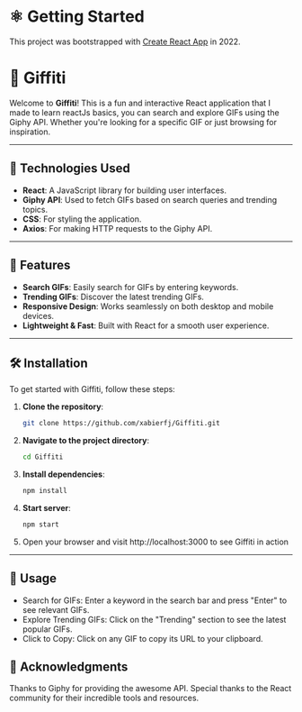 # ⚛️ Getting Started

This project was bootstrapped with [Create React App](https://github.com/facebook/create-react-app) in 2022.

# 🎨 Giffiti

Welcome to **Giffiti**! This is a fun and interactive React application that I made to learn reactJs basics, you can search and explore GIFs using the Giphy API. Whether you're looking for a specific GIF or just browsing for inspiration.

---

## 🔧 Technologies Used

 - **React**: A JavaScript library for building user interfaces.
 - **Giphy API**: Used to fetch GIFs based on search queries and trending topics.
 - **CSS**: For styling the application.
 - **Axios**: For making HTTP requests to the Giphy API.

---

## 🌟 Features

- **Search GIFs**: Easily search for GIFs by entering keywords.
- **Trending GIFs**: Discover the latest trending GIFs.
- **Responsive Design**: Works seamlessly on both desktop and mobile devices.
- **Lightweight & Fast**: Built with React for a smooth user experience.

---

## 🛠️ Installation

To get started with Giffiti, follow these steps:

1. **Clone the repository**:
   ```bash
   git clone https://github.com/xabierfj/Giffiti.git
2. **Navigate to the project directory**:
   ```bash
   cd Giffiti
3. **Install dependencies**:
   ```bash
   npm install
4. **Start server**:
   ```bash
   npm start
5. Open your browser and visit http://localhost:3000 to see Giffiti in action

---

## 🚀 Usage
- Search for GIFs: Enter a keyword in the search bar and press "Enter" to see relevant GIFs.
- Explore Trending GIFs: Click on the "Trending" section to see the latest popular GIFs.
- Click to Copy: Click on any GIF to copy its URL to your clipboard.

## 🙏 Acknowledgments
Thanks to Giphy for providing the awesome API.
Special thanks to the React community for their incredible tools and resources.